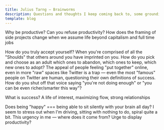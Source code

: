 ```yaml
---
title: Julius Tarng — Brainworms
description: Questions and thoughts I keep coming back to, some grounding, some that sends me into spirals
template: blog
---
```


Why be productive? Can you refuse productivity? How does the framing of side projects change when we assume life beyond capitalism and full time jobs

How do you truly accept yourself? When you're comprised of all the "Shoulds" that others around you have imprinted on you. How do you pick and choose as an adult which ones to abandon, which ones to keep, which new ones to adopt? The appeal of people feeling "put together" online, even in more "raw" spaces like Twitter is a trap — even the most "famous" people on Twitter are human, questioning their own definitions of success. How do you shut off that voice saying "you're not doing enough" or "you can be even richer/smarter this way"?

What is success? A life of interest, maximizing flow, strong relationships

Does being "happy" === being able to sit silently with your brain all day? I seem to stress out when I'm driving, sitting with nothing to do, spiral quite a bit. This urgency in me — where does it come from? Urge to display productivity?
